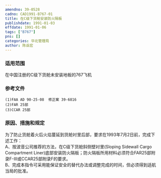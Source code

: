 ```yaml
---
amendno: 39-0528  
cadno: CAD1991-B767-01  
title: 在C级下货舱安装防火隔板  
publishdate: 1991-01-03  
effdate: 1991-01-06  
tags: ["B767"]  
pns: []  
categories: 华北管理局  
author: 陈岳宏  
---
```

  
### 适用范围  
在中国注册的C级下货舱未安装地板的767飞机  
  
<!--more-->  
### 参考文件  
    (1)FAA AD 90-25-08  修正案 39-6816  
    (2)FAR 25部  
    (3)CCAR 25部  
  
### 原因、措施和规定  
为了防止货舱着火后火焰蔓延到货舱衬里后部，要求在1993年7月2日前，完成下述工作：  
A、按波音公司推荐的方法，在C级下货舱斜侧壁衬里(Sloping Sidewall Cargo Compartment  Liner)底部安装防火隔板；防火隔板所用材料必须符合FAR25部附录F-III或CCAR25部附录F的要求。  
    B、完成本指令可采用能保证安全的替代办法或调整完成的时间，但必须得到适航当局的批准。  

